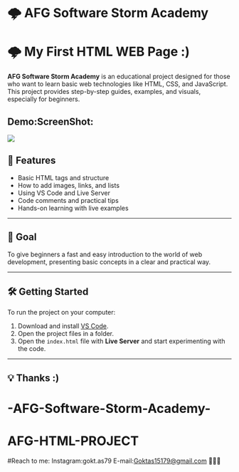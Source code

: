 # 🌩️ AFG Software Storm Academy

# 🌩️ My First HTML WEB Page :)

**AFG Software Storm Academy** is an educational project designed for those who want to learn basic web technologies like HTML, CSS, and JavaScript. This project provides step-by-step guides, examples, and visuals, especially for beginners.

## Demo:ScreenShot:

![](afg_html_new.gif)

## 🚀 Features

- Basic HTML tags and structure
- How to add images, links, and lists
- Using VS Code and Live Server
- Code comments and practical tips
- Hands-on learning with live examples

---

## 🎯 Goal

To give beginners a fast and easy introduction to the world of web development, presenting basic concepts in a clear and practical way.

---

## 🛠️ Getting Started

To run the project on your computer:

1. Download and install [VS Code](https://code.visualstudio.com/).
2. Open the project files in a folder.
3. Open the `index.html` file with **Live Server** and start experimenting with the code.

---

## 💡 Thanks :)

# -AFG-Software-Storm-Academy-
# AFG-HTML-PROJECT
#Reach to me:
Instagram:gokt.as79
E-mail:Goktas15179@gmail.com 🤩😍🥳

